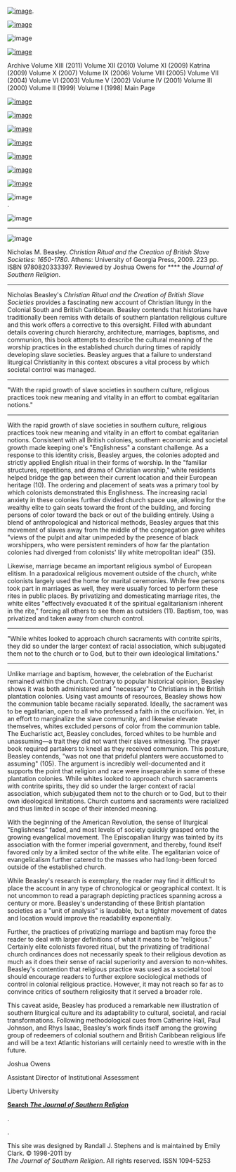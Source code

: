 [![image](../index_top_logo_.jpg)](http://jsr.fsu.edu/).

[![image](../index_top.jpg)](http://jsr.fsu.edu/)

![image](../../production/page_2_strip.jpg)

[![image](../New_Vol_13.png)](Front13.html)

Archive Volume XIII (2011) Volume XII (2010) Volume XI (2009) Katrina
(2009) Volume X (2007) Volume IX (2006) Volume VIII (2005) Volume VII
(2004) Volume VI (2003) Volume V (2002) Volume IV (2001) Volume III
(2000) Volume II (1999) Volume I (1998) Main Page

[![image](../page_2_link_4_mast.jpg)](http://jsr.fsu.edu/ed.htm)

[![image](../page_2_link_5_ed_policies.jpg)](http://jsr.fsu.edu/mission.htm)

[![image](../page_2_link_6_article_sub.jpg)](http://jsr.fsu.edu/submit.htm)

[![image](../page_2_link_7_book_rev.jpg)](http://jsr.fsu.edu/reviews.htm)

[![image](../page_2_link_8_hill_award.jpg)](http://jsr.fsu.edu/award.htm)

[![image](../page_2_link_9_advertisers.jpg)](http://jsr.fsu.edu/ads.htm)

[![image](../page_2_link_99_email.jpg)](mailto:aremillard@francis.edu)

![image](../../production/page_2_width_line_side.jpg) \
.

![image](../../production/page_2_width_line_top.jpg)

* * * * *

![image](Reviews/ChristianRitual.jpg)

Nicholas M. Beasley. *Christian Ritual and the Creation of British Slave
Societies: 1650-1780*. Athens: University of Georgia Press, 2009. 223
pp. ISBN 9780820333397. Reviewed by Joshua Owens for **** the *Journal
of Southern Religion*.

* * * * *

Nicholas Beasley's *Christian Ritual and the Creation of British Slave
Societies* provides a fascinating new account of Christian liturgy in
the Colonial South and British Caribbean. Beasley contends that
historians have traditionally been remiss with details of southern
plantation religious culture and this work offers a corrective to this
oversight. Filled with abundant details covering church hierarchy,
architecture, marriages, baptisms, and communion, this book attempts to
describe the cultural meaning of the worship practices in the
established church during times of rapidly developing slave societies.
Beasley argues that a failure to understand liturgical Christianity in
this context obscures a vital process by which societal control was
managed.

* * * * *

"With the rapid growth of slave societies in southern culture, religious
practices took new meaning and vitality in an effort to combat
egalitarian notions."

* * * * *

With the rapid growth of slave societies in southern culture, religious
practices took new meaning and vitality in an effort to combat
egalitarian notions. Consistent with all British colonies, southern
economic and societal growth made keeping one's "Englishness" a constant
challenge. As a response to this identity crisis, Beasley argues, the
colonies adopted and strictly applied English ritual in their forms of
worship. In the "familiar structures, repetitions, and drama of
Christian worship," white residents helped bridge the gap between their
current location and their European heritage (10). The ordering and
placement of seats was a primary tool by which colonists demonstrated
this Englishness. The increasing racial anxiety in these colonies
further divided church space use, allowing for the wealthy elite to gain
seats toward the front of the building, and forcing persons of color
toward the back or out of the building entirely. Using a blend of
anthropological and historical methods, Beasley argues that this
movement of slaves away from the middle of the congregation gave whites
"views of the pulpit and altar unimpeded by the presence of black
worshippers, who were persistent reminders of how far the plantation
colonies had diverged from colonists' lily white metropolitan ideal"
(35).

Likewise, marriage became an important religious symbol of European
elitism. In a paradoxical religious movement outside of the church,
white colonists largely used the home for marital ceremonies. While free
persons took part in marriages as well, they were usually forced to
perform these rites in public places. By privatizing and domesticating
marriage rites, the white elites "effectively evacuated it of the
spiritual egalitarianism inherent in the rite," forcing all others to
see them as outsiders (11). Baptism, too, was privatized and taken away
from church control.

* * * * *

"While whites looked to approach church sacraments with contrite
spirits, they did so under the larger context of racial association,
which subjugated them not to the church or to God, but to their own
ideological limitations."

* * * * *

Unlike marriage and baptism, however, the celebration of the Eucharist
remained within the church. Contrary to popular historical opinion,
Beasley shows it was both administered and "necessary" to Christians in
the British plantation colonies. Using vast amounts of resources,
Beasley shows how the communion table became racially separated.
Ideally, the sacrament was to be egalitarian, open to all who professed
a faith in the crucifixion. Yet, in an effort to marginalize the slave
community, and likewise elevate themselves, whites excluded persons of
color from the communion table. The Eucharistic act, Beasley concludes,
forced whites to be humble and unassuming—a trait they did not want
their slaves witnessing. The prayer book required partakers to kneel as
they received communion. This posture, Beasley contends, "was not one
that prideful planters were accustomed to assuming" (105). The argument
is incredibly well-documented and it supports the point that religion
and race were inseparable in some of these plantation colonies. While
whites looked to approach church sacraments with contrite spirits, they
did so under the larger context of racial association, which subjugated
them not to the church or to God, but to their own ideological
limitations. Church customs and sacraments were racialized and thus
limited in scope of their intended meaning.

With the beginning of the American Revolution, the sense of liturgical
"Englishness" faded, and most levels of society quickly grasped onto the
growing evangelical movement. The Episcopalian liturgy was tainted by
its association with the former imperial government, and thereby, found
itself favored only by a limited sector of the white elite. The
egalitarian voice of evangelicalism further catered to the masses who
had long-been forced outside of the established church.

While Beasley's research is exemplary, the reader may find it difficult
to place the account in any type of chronological or geographical
context. It is not uncommon to read a paragraph depicting practices
spanning across a century or more. Beasley's understanding of these
British plantation societies as a "unit of analysis" is laudable, but a
tighter movement of dates and location would improve the readability
exponentially.

Further, the practices of privatizing marriage and baptism may force the
reader to deal with larger definitions of what it means to be
"religious." Certainly elite colonists favored ritual, but the
privatizing of traditional church ordinances does not necessarily speak
to their religious devotion as much as it does their sense of racial
superiority and aversion to non-whites. Beasley's contention that
religious practice was used as a societal tool should encourage readers
to further explore sociological methods of control in colonial religious
practice. However, it may not reach so far as to convince critics of
southern religiosity that it served a broader role.

This caveat aside, Beasley has produced a remarkable new illustration of
southern liturgical culture and its adaptability to cultural, societal,
and racial transformations. Following methodological cues from Catherine
Hall, Paul Johnson, and Rhys Isaac, Beasley's work finds itself among
the growing group of redeemers of colonial southern and British
Caribbean religious life and will be a text Atlantic historians will
certainly need to wrestle with in the future.

Joshua Owens

Assistant Director of Institutional Assessment

Liberty University

**[Search *The Journal of Southern
Religion*](http://jsr.fsu.edu/search.htm)**

.

.

This site was designed by Randall J. Stephens and is maintained by Emily
Clark. © 1998-2011 by \
 *The Journal of Southern Religion*. All rights reserved. ISSN 1094-5253
